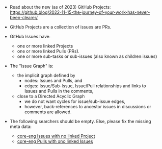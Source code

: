 - Read about the new (as of 2023) GitHub Projects: https://github.blog/2022-11-15-the-journey-of-your-work-has-never-been-clearer/

- GitHub Projects are a collection of issues are PRs.

- GitHub Issues have:
  - one or more linked Projects
  - one or more linked Pulls (PRs).
  - one or more sub-tasks or sub-issues (also known as children issues)

- The "Issue Graph" is:
  - the implicit graph defined by
    - nodes: Issues and Pulls, and
    - edges: Issue/Sub-Issue, Issue/Pull relationships and links to Issues and Pulls in the comments,
  - close to a Directed Acyclic Graph
    - we do not want cycles for issue/sub-issue edges,
    - however, back-references to ancestor issues in discussions or comments are allowed.

- The following searchers should be empty. Else, please fix the missing meta data:
  - [core-eng Issues with no linked Project](https://github.com/Trust-Machines/core-eng/issues?q=is%3Aissue+is%3Aopen+no%3Aproject)
  - [core-eng Pulls with ono linked Issues](https://github.com/Trust-Machines/core-eng/pulls?q=is%3Apr+is%3Aopen+-linked%3Aissue+)
